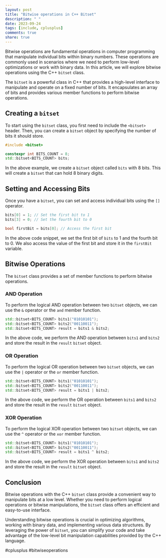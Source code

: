 ```yaml
---
layout: post
title: "Bitwise operations in C++ Bitset"
description: " "
date: 2023-09-24
tags: [include, cplusplus]
comments: true
share: true
---
```


Bitwise operations are fundamental operations in computer programming that manipulate individual bits within binary numbers. These operations are commonly used in scenarios where we need to perform low-level optimizations or work with binary data. In this article, we will explore bitwise operations using the C++ `bitset` class.

The `bitset` is a powerful class in C++ that provides a high-level interface to manipulate and operate on a fixed number of bits. It encapsulates an array of bits and provides various member functions to perform bitwise operations.

## Creating a `bitset`

To start using the `bitset` class, you first need to include the `<bitset>` header. Then, you can create a `bitset` object by specifying the number of bits it should store.

```cpp
#include <bitset>

constexpr int BITS_COUNT = 8;
std::bitset<BITS_COUNT> bits;
```

In the above example, we create a `bitset` object called `bits` with 8 bits. This will create a `bitset` that can hold 8 binary digits.

## Setting and Accessing Bits

Once you have a `bitset`, you can set and access individual bits using the `[]` operator.

```cpp
bits[0] = 1; // Set the first bit to 1
bits[3] = 0; // Set the fourth bit to 0

bool firstBit = bits[0]; // Access the first bit
```

In the above code snippet, we set the first bit of `bits` to 1 and the fourth bit to 0. We also access the value of the first bit and store it in the `firstBit` variable.

## Bitwise Operations

The `bitset` class provides a set of member functions to perform bitwise operations.

### AND Operation

To perform the logical AND operation between two `bitset` objects, we can use the `&` operator or the `and` member function.

```cpp
std::bitset<BITS_COUNT> bits1("01010101");
std::bitset<BITS_COUNT> bits2("00110011");
std::bitset<BITS_COUNT> result = bits1 & bits2;
```

In the above code, we perform the AND operation between `bits1` and `bits2` and store the result in the `result` `bitset` object.

### OR Operation

To perform the logical OR operation between two `bitset` objects, we can use the `|` operator or the `or` member function.

```cpp
std::bitset<BITS_COUNT> bits1("01010101");
std::bitset<BITS_COUNT> bits2("00110011");
std::bitset<BITS_COUNT> result = bits1 | bits2;
```

In the above code, we perform the OR operation between `bits1` and `bits2` and store the result in the `result` `bitset` object.

### XOR Operation

To perform the logical XOR operation between two `bitset` objects, we can use the `^` operator or the `xor` member function.

```cpp
std::bitset<BITS_COUNT> bits1("01010101");
std::bitset<BITS_COUNT> bits2("00110011");
std::bitset<BITS_COUNT> result = bits1 ^ bits2;
```

In the above code, we perform the XOR operation between `bits1` and `bits2` and store the result in the `result` `bitset` object.

## Conclusion

Bitwise operations with the C++ `bitset` class provide a convenient way to manipulate bits at a low level. Whether you need to perform logical operations or bitwise manipulations, the `bitset` class offers an efficient and easy-to-use interface.

Understanding bitwise operations is crucial in optimizing algorithms, working with binary data, and implementing various data structures. By leveraging the power of `bitset`, you can simplify your code and take advantage of the low-level bit manipulation capabilities provided by the C++ language.

#cplusplus #bitwiseoperations